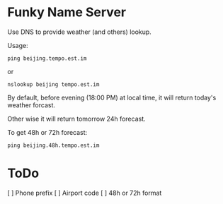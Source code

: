 
Funky Name Server
=

Use DNS to provide weather (and others) lookup.

Usage: 
    
    ping beijing.tempo.est.im

or 

    nslookup beijing tempo.est.im

By default, before evening (18:00 PM) at local time, it will return today's weather forcast.

Other wise it will return tomorrow 24h forecast.

To get 48h or 72h forecast:

    ping beijing.48h.tempo.est.im


ToDo
==

[ ] Phone prefix
[ ] Airport code
[ ] 48h or 72h format